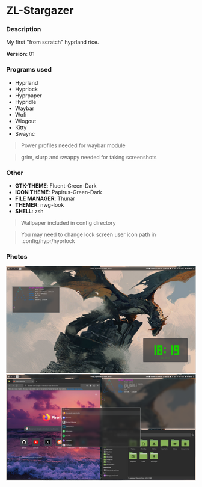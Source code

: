 # ZL-Stargazer

### Description

My first "from scratch" hyprland rice.

**Version**: 01

### Programs used

- Hyprland
- Hyprlock
- Hyprpaper
- Hypridle
- Waybar
- Wofi
- Wlogout
- Kitty
- Swaync
> Power profiles needed for waybar module

> grim, slurp and swappy needed for taking screenshots

### Other

- **GTK-THEME**: Fluent-Green-Dark
- **ICON THEME**: Papirus-Green-Dark
- **FILE MANAGER**: Thunar
- **THEMER**: nwg-look
- **SHELL**: zsh

> Wallpaper included in config directory


> You may need to change lock screen user icon path in .config/hypr/hyprlock

### Photos
![](./media/screenshot2.png)
![](./media/screenshot.png)
